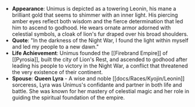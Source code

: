 
- **Appearance**: Unimus is depicted as a towering Leonin, his mane a brilliant gold that seems to shimmer with an inner light. His piercing amber eyes reflect both wisdom and the fierce determination that led him to ascend to godhood. He wears ornate armor adorned with celestial symbols, a cloak of lion's fur draped over his broad shoulders.
- **Quote**: "In the darkness of the Night War, I found the light within myself and led my people to a new dawn."
- **Life Achievement**: Unimus founded the [[Firebrand Empire]] of [[Pyrosia]], built the city of Lion's Rest, and ascended to godhood after leading his people to victory in the Night War, a conflict that threatened the very existence of their continent.
- **Spouse**: **Queen Lyra** - A wise and noble [[docs/Races/Kyojin/Leonin]] sorceress, Lyra was Unimus's confidante and partner in both life and battle. She was known for her mastery of celestial magic and her role in guiding the spiritual foundation of the empire.